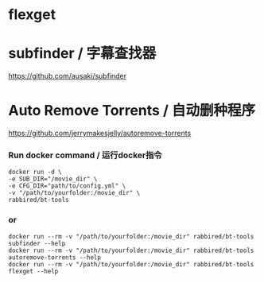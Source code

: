 # flexget
# subfinder / 字幕查找器
https://github.com/ausaki/subfinder
# Auto Remove Torrents / 自动删种程序
https://github.com/jerrymakesjelly/autoremove-torrents

### Run docker command / 运行docker指令

```
docker run -d \
-e SUB_DIR="/movie_dir" \
-e CFG_DIR="path/to/config.yml" \
-v "/path/to/yourfolder:/movie_dir" \
rabbired/bt-tools
```

### or

```
docker run --rm -v "/path/to/yourfolder:/movie_dir" rabbired/bt-tools subfinder --help
docker run --rm -v "/path/to/yourfolder:/movie_dir" rabbired/bt-tools autoremove-torrents --help
docker run --rm -v "/path/to/yourfolder:/movie_dir" rabbired/bt-tools flexget --help
```
